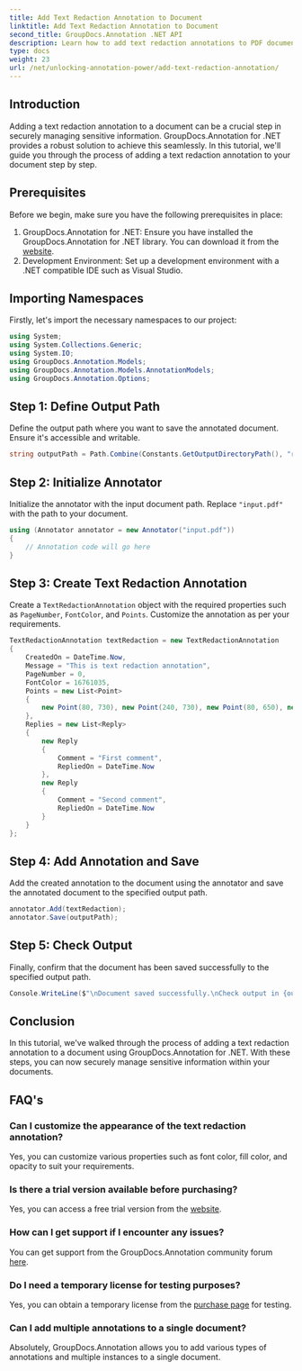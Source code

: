 ```yaml
---
title: Add Text Redaction Annotation to Document
linktitle: Add Text Redaction Annotation to Document
second_title: GroupDocs.Annotation .NET API
description: Learn how to add text redaction annotations to PDF documents using GroupDocs.Annotation for .NET. Safeguard sensitive information effortlessly.
type: docs
weight: 23
url: /net/unlocking-annotation-power/add-text-redaction-annotation/
---
```

## Introduction
Adding a text redaction annotation to a document can be a crucial step in securely managing sensitive information. GroupDocs.Annotation for .NET provides a robust solution to achieve this seamlessly. In this tutorial, we'll guide you through the process of adding a text redaction annotation to your document step by step.
## Prerequisites
Before we begin, make sure you have the following prerequisites in place:
1. GroupDocs.Annotation for .NET: Ensure you have installed the GroupDocs.Annotation for .NET library. You can download it from the [website](https://releases.groupdocs.com/annotation/net/).
2. Development Environment: Set up a development environment with a .NET compatible IDE such as Visual Studio.

## Importing Namespaces
Firstly, let's import the necessary namespaces to our project:
```csharp
using System;
using System.Collections.Generic;
using System.IO;
using GroupDocs.Annotation.Models;
using GroupDocs.Annotation.Models.AnnotationModels;
using GroupDocs.Annotation.Options;
```
## Step 1: Define Output Path
Define the output path where you want to save the annotated document. Ensure it's accessible and writable.
```csharp
string outputPath = Path.Combine(Constants.GetOutputDirectoryPath(), "result" + Path.GetExtension("input.pdf"));
```
## Step 2: Initialize Annotator
Initialize the annotator with the input document path. Replace `"input.pdf"` with the path to your document.
```csharp
using (Annotator annotator = new Annotator("input.pdf"))
{
    // Annotation code will go here
}
```
## Step 3: Create Text Redaction Annotation
Create a `TextRedactionAnnotation` object with the required properties such as `PageNumber`, `FontColor`, and `Points`. Customize the annotation as per your requirements.
```csharp
TextRedactionAnnotation textRedaction = new TextRedactionAnnotation
{
    CreatedOn = DateTime.Now,
    Message = "This is text redaction annotation",
    PageNumber = 0,
    FontColor = 16761035,
    Points = new List<Point>
    {
        new Point(80, 730), new Point(240, 730), new Point(80, 650), new Point(240, 650)
    },
    Replies = new List<Reply>
    {
        new Reply
        {
            Comment = "First comment",
            RepliedOn = DateTime.Now
        },
        new Reply
        {
            Comment = "Second comment",
            RepliedOn = DateTime.Now
        }
    }
};
```
## Step 4: Add Annotation and Save
Add the created annotation to the document using the annotator and save the annotated document to the specified output path.
```csharp
annotator.Add(textRedaction);
annotator.Save(outputPath);
```
## Step 5: Check Output
Finally, confirm that the document has been saved successfully to the specified output path.
```csharp
Console.WriteLine($"\nDocument saved successfully.\nCheck output in {outputPath}.");
```

## Conclusion
In this tutorial, we've walked through the process of adding a text redaction annotation to a document using GroupDocs.Annotation for .NET. With these steps, you can now securely manage sensitive information within your documents.
## FAQ's
### Can I customize the appearance of the text redaction annotation?
Yes, you can customize various properties such as font color, fill color, and opacity to suit your requirements.
### Is there a trial version available before purchasing?
Yes, you can access a free trial version from the [website](https://releases.groupdocs.com/).
### How can I get support if I encounter any issues?
You can get support from the GroupDocs.Annotation community forum [here](https://forum.groupdocs.com/c/annotation/10).
### Do I need a temporary license for testing purposes?
Yes, you can obtain a temporary license from the [purchase page](https://purchase.groupdocs.com/temporary-license/) for testing.
### Can I add multiple annotations to a single document?
Absolutely, GroupDocs.Annotation allows you to add various types of annotations and multiple instances to a single document.
